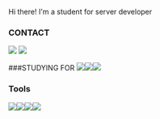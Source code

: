 Hi there! I'm a student for server developer 
### CONTACT 
<a href="https://www.instagram.com/hyunw9/" target="_blank"><img src="https://img.shields.io/badge/instagram-E4405F?style=flat-square&logo=instagram&logoColor=white"/></a>
<img src="https://img.shields.io/badge/rkdgsudnr32@naver.com-3FE669?style=flat-square&logo=gmail&logoColor=white"/>

  
###STUDYING FOR 
<img src="https://img.shields.io/badge/springboot-6DB33F?style=flat-square&logo=springboot&logoColor=white"/><img src="https://img.shields.io/badge/mysql-4479A1?style=flat-square&logo=mysql&logoColor=white"/><img src="https://img.shields.io/badge/amazonec2-FF9900?style=flat-square&logo=mysql&logoColor=white"/>


### Tools
<img src="https://img.shields.io/badge/git-F05032?style=flat-square&logo=git&logoColor=white"/><img src="https://img.shields.io/badge/slack-4A154B?style=flat-square&logo=slack&logoColor=white"/><img src="https://img.shields.io/badge/discord-5865F2?style=flat-square&logo=discord&logoColor=white"/><img src="https://img.shields.io/badge/notion-000000?style=flat-square&logo=notion&logoColor=white"/>
